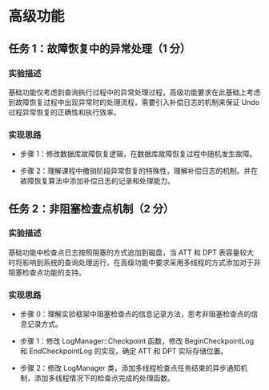 # 高级功能

## 任务 1：故障恢复中的异常处理（1 分）

### 实验描述

基础功能仅考虑到查询执行过程中的异常处理过程，高级功能要求在此基础上考虑到故障恢复过程中出现异常时的处理流程，需要引入补偿日志的机制来保证 Undo 过程异常恢复的正确性和执行效率。

### 实现思路

-   步骤 1：修改数据库故障恢复逻辑，在数据库故障恢复过程中随机发生故障。

-   步骤 2：理解课程中撤销阶段异常恢复的特殊性，理解补偿日志的机制。并在故障恢复算法中添加补偿日志的记录和处理能力。

## 任务 2：非阻塞检查点机制（2 分）

### 实验描述

基础功能中检查点日志按照阻塞的方式追加到磁盘，当 ATT 和 DPT 表容量较大时将影响到系统的查询处理运行，在高级功能中要求采用多线程的方式添加对于非阻塞检查点功能的支持。

### 实现思路

-   步骤 0：理解实验框架中阻塞检查点的信息记录方法，思考非阻塞检查点的信息记录方式。

-   步骤 1：修改 LogManager::Checkpoint 函数，修改 BeginCheckpointLog 和 EndCheckpointLog 的实现，确定 ATT 和 DPT 实际存储位置。

-   步骤 2：修改 LogManager 类，添加多线程检查点任务结束的异步通知机制，添加多线程情况下的检查点完成的处理函数。
